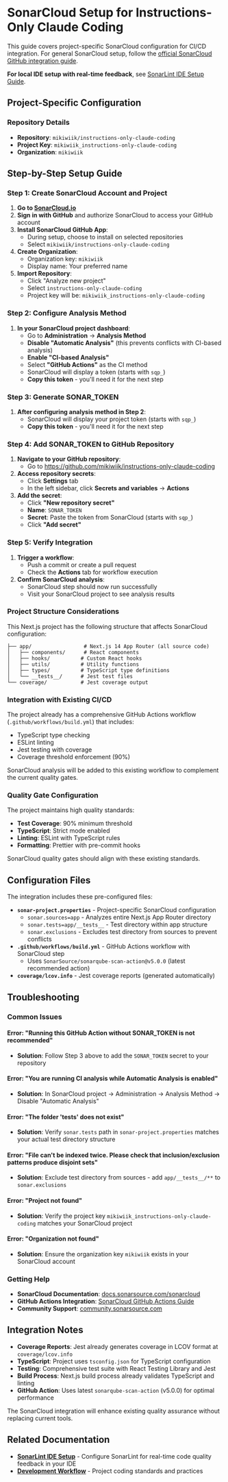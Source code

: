 # SonarCloud Setup for Instructions-Only Claude Coding

This guide covers project-specific SonarCloud configuration for CI/CD integration. For general SonarCloud setup, follow the
[official SonarCloud GitHub integration guide](https://docs.sonarsource.com/sonarcloud/getting-started/github/).

**For local IDE setup with real-time feedback**, see [SonarLint IDE Setup Guide](sonarlint-ide-setup.md).

## Project-Specific Configuration

### Repository Details

- **Repository**: `mikiwiik/instructions-only-claude-coding`
- **Project Key**: `mikiwiik_instructions-only-claude-coding`
- **Organization**: `mikiwiik`

## Step-by-Step Setup Guide

### Step 1: Create SonarCloud Account and Project

1. **Go to [SonarCloud.io](https://sonarcloud.io/)**
2. **Sign in with GitHub** and authorize SonarCloud to access your GitHub account
3. **Install SonarCloud GitHub App**:
   - During setup, choose to install on selected repositories
   - Select `mikiwiik/instructions-only-claude-coding`
4. **Create Organization**:
   - Organization key: `mikiwiik`
   - Display name: Your preferred name
5. **Import Repository**:
   - Click "Analyze new project"
   - Select `instructions-only-claude-coding`
   - Project key will be: `mikiwiik_instructions-only-claude-coding`

### Step 2: Configure Analysis Method

1. **In your SonarCloud project dashboard**:
   - Go to **Administration** → **Analysis Method**
   - **Disable "Automatic Analysis"** (this prevents conflicts with CI-based analysis)
   - **Enable "CI-based Analysis"**
   - Select **"GitHub Actions"** as the CI method
   - SonarCloud will display a token (starts with `sqp_`)
   - **Copy this token** - you'll need it for the next step

### Step 3: Generate SONAR_TOKEN

1. **After configuring analysis method in Step 2**:
   - SonarCloud will display your project token (starts with `sqp_`)
   - **Copy this token** - you'll need it for the next step

### Step 4: Add SONAR_TOKEN to GitHub Repository

1. **Navigate to your GitHub repository**:
   - Go to <https://github.com/mikiwiik/instructions-only-claude-coding>
2. **Access repository secrets**:
   - Click **Settings** tab
   - In the left sidebar, click **Secrets and variables** → **Actions**
3. **Add the secret**:
   - Click **"New repository secret"**
   - **Name**: `SONAR_TOKEN`
   - **Secret**: Paste the token from SonarCloud (starts with `sqp_`)
   - Click **"Add secret"**

### Step 5: Verify Integration

1. **Trigger a workflow**:
   - Push a commit or create a pull request
   - Check the **Actions** tab for workflow execution
2. **Confirm SonarCloud analysis**:
   - SonarCloud step should now run successfully
   - Visit your SonarCloud project to see analysis results

### Project Structure Considerations

This Next.js project has the following structure that affects SonarCloud configuration:

```text
├── app/                 # Next.js 14 App Router (all source code)
│   ├── components/      # React components
│   ├── hooks/          # Custom React hooks
│   ├── utils/          # Utility functions
│   ├── types/          # TypeScript type definitions
│   └── __tests__/      # Jest test files
└── coverage/           # Jest coverage output
```

### Integration with Existing CI/CD

The project already has a comprehensive GitHub Actions workflow (`.github/workflows/build.yml`) that includes:

- TypeScript type checking
- ESLint linting
- Jest testing with coverage
- Coverage threshold enforcement (90%)

SonarCloud analysis will be added to this existing workflow to complement the current quality gates.

### Quality Gate Configuration

The project maintains high quality standards:

- **Test Coverage**: 90% minimum threshold
- **TypeScript**: Strict mode enabled
- **Linting**: ESLint with TypeScript rules
- **Formatting**: Prettier with pre-commit hooks

SonarCloud quality gates should align with these existing standards.

## Configuration Files

The integration includes these pre-configured files:

- **`sonar-project.properties`** - Project-specific SonarCloud configuration
  - `sonar.sources=app` - Analyzes entire Next.js App Router directory
  - `sonar.tests=app/__tests__` - Test directory within app structure
  - `sonar.exclusions` - Excludes test directory from sources to prevent conflicts
- **`.github/workflows/build.yml`** - GitHub Actions workflow with SonarCloud step
  - Uses `SonarSource/sonarqube-scan-action@v5.0.0` (latest recommended action)
- **`coverage/lcov.info`** - Jest coverage reports (generated automatically)

## Troubleshooting

### Common Issues

#### Error: "Running this GitHub Action without SONAR_TOKEN is not recommended"

- **Solution**: Follow Step 3 above to add the `SONAR_TOKEN` secret to your repository

#### Error: "You are running CI analysis while Automatic Analysis is enabled"

- **Solution**: In SonarCloud project → Administration → Analysis Method → Disable "Automatic Analysis"

#### Error: "The folder '**tests**' does not exist"

- **Solution**: Verify `sonar.tests` path in `sonar-project.properties` matches your actual test directory structure

#### Error: "File can't be indexed twice. Please check that inclusion/exclusion patterns produce disjoint sets"

- **Solution**: Exclude test directory from sources - add `app/__tests__/**` to `sonar.exclusions`

#### Error: "Project not found"

- **Solution**: Verify the project key `mikiwiik_instructions-only-claude-coding` matches your SonarCloud project

#### Error: "Organization not found"

- **Solution**: Ensure the organization key `mikiwiik` exists in your SonarCloud account

### Getting Help

- **SonarCloud Documentation**: [docs.sonarsource.com/sonarcloud](https://docs.sonarsource.com/sonarcloud/)
- **GitHub Actions Integration**: [SonarCloud GitHub Actions Guide](https://docs.sonarsource.com/sonarcloud/advanced-setup/ci-based-analysis/github-actions-for-sonarcloud/)
- **Community Support**: [community.sonarsource.com](https://community.sonarsource.com/)

## Integration Notes

- **Coverage Reports**: Jest already generates coverage in LCOV format at `coverage/lcov.info`
- **TypeScript**: Project uses `tsconfig.json` for TypeScript configuration
- **Testing**: Comprehensive test suite with React Testing Library and Jest
- **Build Process**: Next.js build process already validates TypeScript and linting
- **GitHub Action**: Uses latest `sonarqube-scan-action` (v5.0.0) for optimal performance

The SonarCloud integration will enhance existing quality assurance without replacing current tools.

## Related Documentation

- **[SonarLint IDE Setup](sonarlint-ide-setup.md)** - Configure SonarLint for real-time code quality feedback in your IDE
- **[Development Workflow](../development/workflow.md)** - Project coding standards and practices
